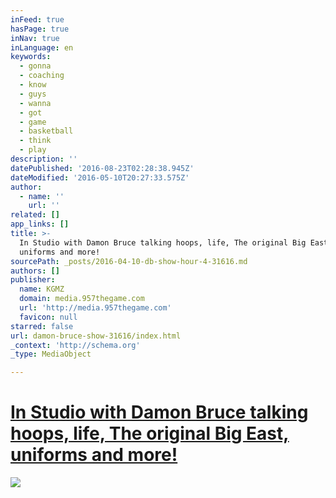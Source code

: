 ```yaml
---
inFeed: true
hasPage: true
inNav: true
inLanguage: en
keywords:
  - gonna
  - coaching
  - know
  - guys
  - wanna
  - got
  - game
  - basketball
  - think
  - play
description: ''
datePublished: '2016-08-23T02:28:38.945Z'
dateModified: '2016-05-10T20:27:33.575Z'
author:
  - name: ''
    url: ''
related: []
app_links: []
title: >-
  In Studio with Damon Bruce talking hoops, life, The original Big East,
  uniforms and more!
sourcePath: _posts/2016-04-10-db-show-hour-4-31616.md
authors: []
publisher:
  name: KGMZ
  domain: media.957thegame.com
  url: 'http://media.957thegame.com'
  favicon: null
starred: false
url: damon-bruce-show-31616/index.html
_context: 'http://schema.org'
_type: MediaObject

---
```

# [In Studio with Damon Bruce talking hoops, life, The original Big East, uniforms and more!][0]
![](https://the-grid-user-content.s3-us-west-2.amazonaws.com/bd722bb3-01a0-497c-a843-0baa15d90c23.jpg)

[0]: http://media.957thegame.com/a/114144016/db-show-hour-4-3-16-16.htm